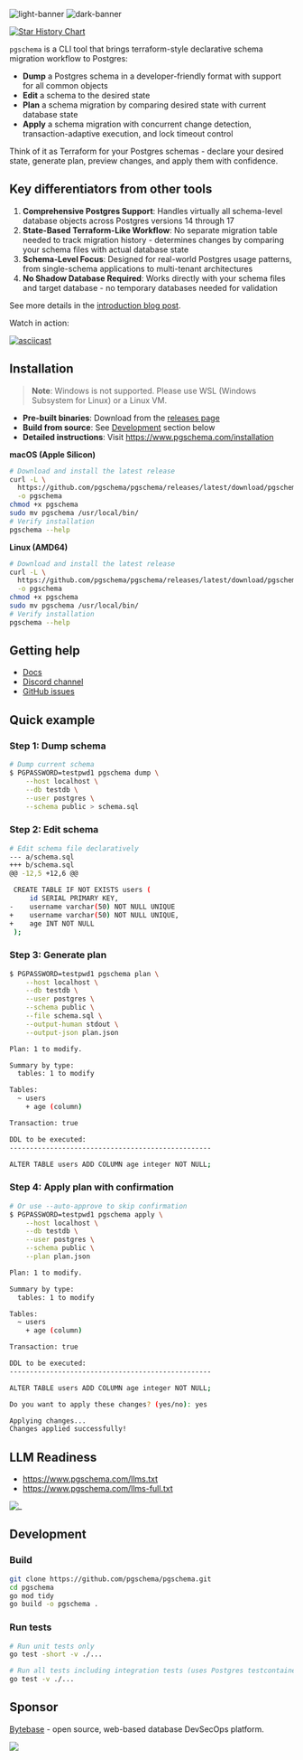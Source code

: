 ![light-banner](https://raw.githubusercontent.com/pgschema/pgschema/main/docs/logo/light.png#gh-light-mode-only)
![dark-banner](https://raw.githubusercontent.com/pgschema/pgschema/main/docs/logo/dark.png#gh-dark-mode-only)

<a href="https://www.star-history.com/#pgschema/pgschema&Date">
 <picture>
   <source media="(prefers-color-scheme: dark)" srcset="https://api.star-history.com/svg?repos=pgschema/pgschema&type=Date&theme=dark" />
   <source media="(prefers-color-scheme: light)" srcset="https://api.star-history.com/svg?repos=pgschema/pgschema&type=Date" />
   <img alt="Star History Chart" src="https://api.star-history.com/svg?repos=pgschema/pgschema&type=Date" />
 </picture>
</a>

`pgschema` is a CLI tool that brings terraform-style declarative schema migration workflow to Postgres:

- **Dump** a Postgres schema in a developer-friendly format with support for all common objects
- **Edit** a schema to the desired state
- **Plan** a schema migration by comparing desired state with current database state
- **Apply** a schema migration with concurrent change detection, transaction-adaptive execution, and lock timeout control

Think of it as Terraform for your Postgres schemas - declare your desired state, generate plan, preview changes, and apply them with confidence.

## Key differentiators from other tools

1. **Comprehensive Postgres Support**: Handles virtually all schema-level database objects across Postgres versions 14 through 17
1. **State-Based Terraform-Like Workflow**: No separate migration table needed to track migration history - determines changes by comparing your schema files with actual database state
1. **Schema-Level Focus**: Designed for real-world Postgres usage patterns, from single-schema applications to multi-tenant architectures
1. **No Shadow Database Required**: Works directly with your schema files and target database - no temporary databases needed for validation

See more details in the [introduction blog post](https://www.pgschema.com/blog/pgschema-postgres-declarative-schema-migration-like-terraform).

Watch in action:

[![asciicast](https://asciinema.org/a/vXHygDMUkGYsF6nmz2h0ONEQC.svg)](https://asciinema.org/a/vXHygDMUkGYsF6nmz2h0ONEQC)


## Installation

> **Note**: Windows is not supported. Please use WSL (Windows Subsystem for Linux) or a Linux VM.

- **Pre-built binaries**: Download from the [releases page](https://github.com/pgschema/pgschema/releases)
- **Build from source**: See [Development](#development) section below
- **Detailed instructions**: Visit https://www.pgschema.com/installation

**macOS (Apple Silicon)**

```bash
# Download and install the latest release
curl -L \
  https://github.com/pgschema/pgschema/releases/latest/download/pgschema-darwin-arm64 \
  -o pgschema
chmod +x pgschema
sudo mv pgschema /usr/local/bin/
# Verify installation
pgschema --help
```

**Linux (AMD64)**

```bash
# Download and install the latest release
curl -L \
  https://github.com/pgschema/pgschema/releases/latest/download/pgschema-linux-amd64 \
  -o pgschema
chmod +x pgschema
sudo mv pgschema /usr/local/bin/
# Verify installation
pgschema --help
```

## Getting help

- [Docs](https://www.pgschema.com)
- [Discord channel](https://discord.gg/rvgZCYuJG4)
- [GitHub issues](https://github.com/pgschema/pgschema/issues)

## Quick example

### Step 1: Dump schema

```bash
# Dump current schema
$ PGPASSWORD=testpwd1 pgschema dump \
    --host localhost \
    --db testdb \
    --user postgres \
    --schema public > schema.sql
```

### Step 2: Edit schema

```bash
# Edit schema file declaratively
--- a/schema.sql
+++ b/schema.sql
@@ -12,5 +12,6 @@

 CREATE TABLE IF NOT EXISTS users (
     id SERIAL PRIMARY KEY,
-    username varchar(50) NOT NULL UNIQUE
+    username varchar(50) NOT NULL UNIQUE,
+    age INT NOT NULL
 );
```

### Step 3: Generate plan

```bash
$ PGPASSWORD=testpwd1 pgschema plan \
    --host localhost \
    --db testdb \
    --user postgres \
    --schema public \
    --file schema.sql \
    --output-human stdout \
    --output-json plan.json

Plan: 1 to modify.

Summary by type:
  tables: 1 to modify

Tables:
  ~ users
    + age (column)

Transaction: true

DDL to be executed:
--------------------------------------------------

ALTER TABLE users ADD COLUMN age integer NOT NULL;
```

### Step 4: Apply plan with confirmation

```bash
# Or use --auto-approve to skip confirmation
$ PGPASSWORD=testpwd1 pgschema apply \
    --host localhost \
    --db testdb \
    --user postgres \
    --schema public \
    --plan plan.json

Plan: 1 to modify.

Summary by type:
  tables: 1 to modify

Tables:
  ~ users
    + age (column)

Transaction: true

DDL to be executed:
--------------------------------------------------

ALTER TABLE users ADD COLUMN age integer NOT NULL;

Do you want to apply these changes? (yes/no): yes

Applying changes...
Changes applied successfully!
```

## LLM Readiness

- https://www.pgschema.com/llms.txt
- https://www.pgschema.com/llms-full.txt

![_](https://raw.githubusercontent.com/pgschema/pgschema/main/docs/images/copy-page.webp)

## Development

### Build

```bash
git clone https://github.com/pgschema/pgschema.git
cd pgschema
go mod tidy
go build -o pgschema .
```

### Run tests

```bash
# Run unit tests only
go test -short -v ./...

# Run all tests including integration tests (uses Postgres testcontainers with Docker)
go test -v ./...
```

## Sponsor

[Bytebase](https://www.bytebase.com?source=pgschema) - open source, web-based database DevSecOps platform.

<a href="https://www.bytebase.com?source=pgschema"><img src="https://raw.githubusercontent.com/pgschema/pgschema/main/docs/images/bytebase.webp" /></a>
